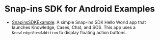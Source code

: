# Snap-ins SDK for Android Examples

* [SnapinsSDKExample](./SnapinsSDKExample/): A simple Snap-ins SDK Hello World app that launches Knowledge, Cases, Chat, and SOS. This app uses a `KnowledgeViewAddition` to display floating action buttons.